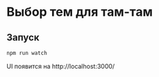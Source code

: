 # Выбор тем для там-там

## Запуск

```bash
npm run watch
```
UI появится на http://localhost:3000/
